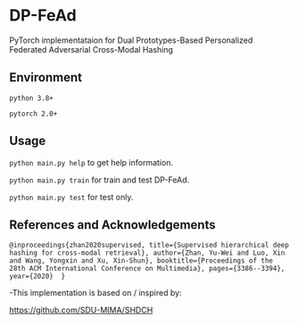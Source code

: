 # DP-FeAd

PyTorch implementataion for Dual Prototypes-Based Personalized Federated Adversarial Cross-Modal Hashing

## Environment

`python 3.8+`

`pytorch 2.0+`

## Usage

`python main.py help` to get help information.

`python main.py train` for train and test DP-FeAd.

`python main.py test` for test only.

## References and Acknowledgements
`@inproceedings{zhan2020supervised,
  title={Supervised hierarchical deep hashing for cross-modal retrieval},
  author={Zhan, Yu-Wei and Luo, Xin and Wang, Yongxin and Xu, Xin-Shun},
  booktitle={Proceedings of the 28th ACM International Conference on Multimedia},
  pages={3386--3394},
  year={2020} 
}`

-This implementation is based on / inspired by:

https://github.com/SDU-MIMA/SHDCH

